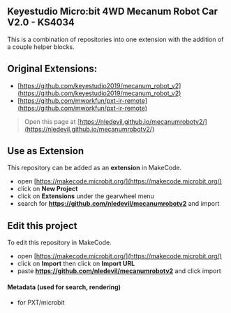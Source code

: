 ## Keyestudio Micro:bit 4WD Mecanum Robot Car V2.0 - KS4034 
This is a combination of repositories into one extension with the addition of a couple helper blocks.

## Original Extensions:
* [https://github.com/keyestudio2019/mecanum_robot_v2](https://github.com/keyestudio2019/mecanum_robot_v2)
* [https://github.com/mworkfun/pxt-ir-remote](https://github.com/mworkfun/pxt-ir-remote)

> Open this page at [https://nledevil.github.io/mecanumrobotv2/](https://nledevil.github.io/mecanumrobotv2/)

## Use as Extension

This repository can be added as an **extension** in MakeCode.

* open [https://makecode.microbit.org/](https://makecode.microbit.org/)
* click on **New Project**
* click on **Extensions** under the gearwheel menu
* search for **https://github.com/nledevil/mecanumrobotv2** and import

## Edit this project

To edit this repository in MakeCode.

* open [https://makecode.microbit.org/](https://makecode.microbit.org/)
* click on **Import** then click on **Import URL**
* paste **https://github.com/nledevil/mecanumrobotv2** and click import

#### Metadata (used for search, rendering)

* for PXT/microbit
<script src="https://makecode.com/gh-pages-embed.js"></script><script>makeCodeRender("{{ site.makecode.home_url }}", "{{ site.github.owner_name }}/{{ site.github.repository_name }}");</script>
